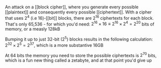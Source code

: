 An attack on a [[block cipher]], where you generate every possible [[plaintext]] and consequently every possible [[ciphertext]]. With a cipher that uses $2^4$ (i.e 16)-[[bit]] blocks, there are $2^{16}$ ciphertexts for each block. That's only 65,536 - for which you'd need: $2^{16} \times 16 \equiv 2^{16} \times 2^4 = 2^{20}$ bits of memory, or a measly 128kB

Bumping it up to just 32-bit ($2^5$) blocks results in the following calculation: $2^{32} \times 2^5 = 2^{37}$, which is a more substantive 16GB

At 64 bits the memory you need to store the possible ciphertexts is $2^{70}$ bits, which is a fun new thing called a zetabyte, and at that point you'd give up 